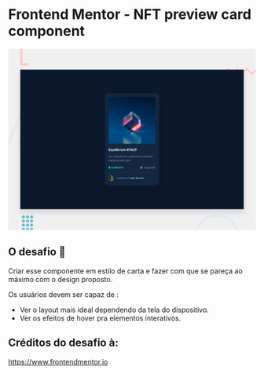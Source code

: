 # Frontend Mentor - NFT preview card component

![Design preview for the NFT preview card component coding challenge](./design/desktop-preview.jpg)

## O desafio 👋

Criar esse componente em estilo de carta e fazer com que se pareça ao máximo com o design proposto.

Os usuários devem ser capaz de :

- Ver o layout mais ideal dependendo da tela do dispositivo.
- Ver os efeitos de hover pra elementos interativos.

## Créditos do desafio à:
https://www.frontendmentor.io
